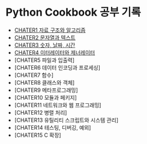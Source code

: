 # Python Cookbook 공부 기록
- [CHATER1 자료 구조와 알고리즘](CHAPTER1.md)
- [CHATER2 문자열과 텍스트](CHAPTER2.md)
- [CHATER3 숫자, 날짜, 시간](CHATER3.md)
- [CHATER4 이터레이터와 제너레이터](CHATER4.md)
- [CHATER5 파일과 입출력]
- [CHATER6 데이터 인코딩과 프로세싱]
- [CHATER7 함수]
- [CHATER8 클래스와 객체]
- [CHATER9 메타프로그래밍]
- [CHATER10 모듈과 페키지]
- [CHATER11 네트워크와 웹 프로그래밍]
- [CHATER12 병렬 처리]
- [CHATER13 유틸리티 스크립트와 시스템 관리]
- [CHATER14 테스팅, 디버깅, 예외]
- [CHATER15 C 확장]
